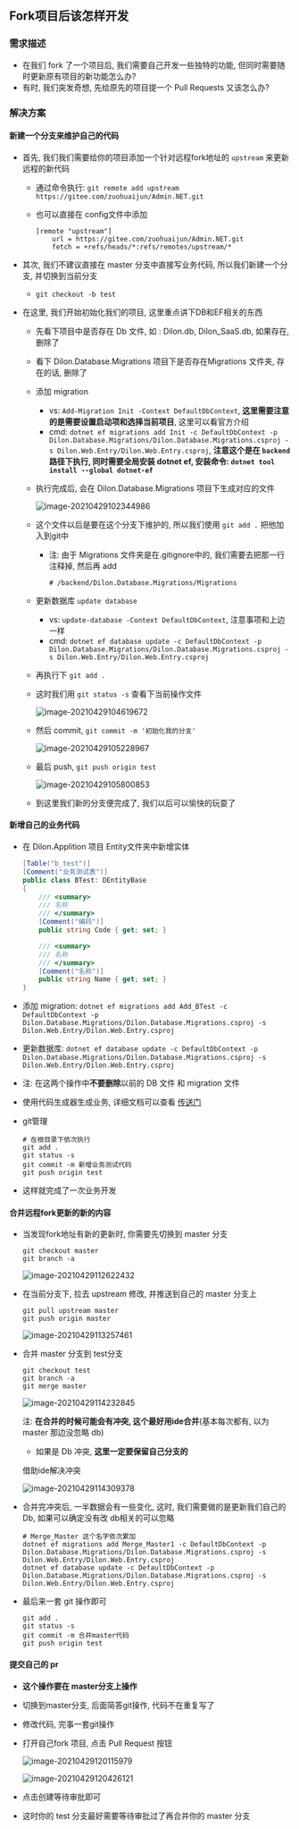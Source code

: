 ##  Fork项目后该怎样开发

### 需求描述

- 在我们 fork 了一个项目后, 我们需要自己开发一些独特的功能, 但同时需要随时更新原有项目的新功能怎么办?
- 有时, 我们突发奇想, 先给原先的项目提一个 Pull Requests 又该怎么办?

### 解决方案

#### 新建一个分支来维护自己的代码

- 首先, 我们我们需要给你的项目添加一个针对远程fork地址的 `upstream` 来更新远程的新代码

  - 通过命令执行: `git remote add upstream https://gitee.com/zuohuaijun/Admin.NET.git`

  - 也可以直接在 config文件中添加

    ```
    [remote "upstream"]
    	url = https://gitee.com/zuohuaijun/Admin.NET.git
    	fetch = +refs/heads/*:refs/remotes/upstream/*
    ```

- 其次, 我们不建议直接在 master 分支中直接写业务代码, 所以我们新建一个分支, 并切换到当前分支

  - `git checkout -b test`

- 在这里, 我们开始初始化我们的项目, 这里重点讲下DB和EF相关的东西

  - 先看下项目中是否存在 Db 文件, 如 : Dilon.db, Dilon_SaaS.db, 如果存在, 删除了

  - 看下 Dilon.Database.Migrations 项目下是否存在Migrations 文件夹, 存在的话, 删除了

  - 添加 migration

    - vs: `Add-Migration Init -Context DefaultDbContext`, **这里需要注意的是需要设置启动项和选择当前项目**, 这里可以看官方介绍
    - cmd: `dotnet ef migrations add Init -c DefaultDbContext -p Dilon.Database.Migrations/Dilon.Database.Migrations.csproj -s Dilon.Web.Entry/Dilon.Web.Entry.csproj`, **注意这个是在 `backend` 路径下执行, 同时需要全局安装 dotnet ef, 安装命令: `dotnet tool install --global dotnet-ef`**

  - 执行完成后, 会在 Dilon.Database.Migrations  项目下生成对应的文件

    ![image-20210429102344986](C:\Users\wynnyo\AppData\Roaming\Typora\typora-user-images\image-20210429102344986.png)

  - 这个文件以后是要在这个分支下维护的, 所以我们使用 `git add .` 把他加入到git中

    - 注: 由于 Migrations 文件夹是在.gitignore中的, 我们需要去把那一行注释掉, 然后再 add

      ````
      # /backend/Dilon.Database.Migrations/Migrations
      ````
    
  - 更新数据库 `update database`

    - vs: `update-database -Context DefaultDbContext`, 注意事项和上边一样
    - cmd: `dotnet ef database update -c DefaultDbContext -p Dilon.Database.Migrations/Dilon.Database.Migrations.csproj -s Dilon.Web.Entry/Dilon.Web.Entry.csproj`

  - 再执行下 `git add .`

  - 这时我们用 `git status -s` 查看下当前操作文件

    ![image-20210429104619672](C:\Users\wynnyo\AppData\Roaming\Typora\typora-user-images\image-20210429104619672.png)

  - 然后 commit, `git commit -m '初始化我的分支'`

    ![image-20210429105228967](C:\Users\wynnyo\AppData\Roaming\Typora\typora-user-images\image-20210429105228967.png)

  - 最后 push, `git push origin test`

    ![image-20210429105800853](C:\Users\wynnyo\AppData\Roaming\Typora\typora-user-images\image-20210429105800853.png)

  - 到这里我们新的分支便完成了, 我们以后可以愉快的玩耍了

#### 新增自己的业务代码

- 在 Dilon.Applition 项目 Entity文件夹中新增实体

  ```c#
  [Table("b_test")]
  [Comment("业务测试表")]
  public class BTest: DEntityBase
  {
      /// <summary>
      /// 名称
      /// </summary>
      [Comment("编码")]
      public string Code { get; set; }
  
      /// <summary>
      /// 名称
      /// </summary>
      [Comment("名称")]
      public string Name { get; set; }
  }
  ```

- 添加 migration: `dotnet ef migrations add Add_BTest -c DefaultDbContext -p Dilon.Database.Migrations/Dilon.Database.Migrations.csproj -s Dilon.Web.Entry/Dilon.Web.Entry.csproj`

- 更新数据库: `dotnet ef database update -c DefaultDbContext -p Dilon.Database.Migrations/Dilon.Database.Migrations.csproj -s Dilon.Web.Entry/Dilon.Web.Entry.csproj`

- 注: 在这两个操作中**不要删除**以前的 DB 文件 和 migration 文件

- 使用代码生成器生成业务, 详细文档可以查看 [传送门](./代码生成器使用.md)

- git管理

  ```shell
  # 在根目录下依次执行
  git add .
  git status -s
  git commit -m 新增业务测试代码
  git push origin test
  ```

- 这样就完成了一次业务开发

#### 合并远程fork更新的新的内容

- 当发现fork地址有新的更新时, 你需要先切换到 master 分支

  ```shell
  git checkout master
  git branch -a
  ```

  ![image-20210429112622432](C:\Users\wynnyo\AppData\Roaming\Typora\typora-user-images\image-20210429112622432.png)

- 在当前分支下, 拉去 upstream 修改, 并推送到自己的 master 分支上

  ```shell
  git pull upstream master
  git push origin master
  ```

  ![image-20210429113257461](C:\Users\wynnyo\AppData\Roaming\Typora\typora-user-images\image-20210429113257461.png)

- 合并 master 分支到 test分支

  ```shell
  git checkout test
  git branch -a
  git merge master
  ```

  ![image-20210429114232845](C:\Users\wynnyo\AppData\Roaming\Typora\typora-user-images\image-20210429114232845.png)

  注: **在合并的时候可能会有冲突, 这个最好用ide合并**(基本每次都有, 以为master 那边没忽略 db)

  - 如果是 Db 冲突, **这里一定要保留自己分支的**

  借助ide解决冲突

  ![image-20210429114309378](C:\Users\wynnyo\AppData\Roaming\Typora\typora-user-images\image-20210429114309378.png)

- 合并完冲突后, 一半数据会有一些变化, 这时, 我们需要做的是更新我们自己的 Db, 如果可以确定没有改 db相关的可以忽略

  ```shell
  # Merge_Master 这个名字依次累加
  dotnet ef migrations add Merge_Master1 -c DefaultDbContext -p Dilon.Database.Migrations/Dilon.Database.Migrations.csproj -s Dilon.Web.Entry/Dilon.Web.Entry.csproj
  dotnet ef database update -c DefaultDbContext -p Dilon.Database.Migrations/Dilon.Database.Migrations.csproj -s Dilon.Web.Entry/Dilon.Web.Entry.csproj
  ```

- 最后来一套 git 操作即可

  ```shell
  git add .
  git status -s
  git commit -m 合并master代码
  git push origin test
  ```

#### 提交自己的 pr

- **这个操作要在 master分支上操作**

- 切换到master分支, 后面简答git操作, 代码不在重复写了

- 修改代码, 完事一套git操作

- 打开自己fork 项目, 点击 Pull Request 按钮

  ![image-20210429120115979](C:\Users\wynnyo\AppData\Roaming\Typora\typora-user-images\image-20210429120115979.png)

  ![image-20210429120426121](C:\Users\wynnyo\AppData\Roaming\Typora\typora-user-images\image-20210429120426121.png)

- 点击创建等待审批即可
- 这时你的 test 分支最好需要等待审批过了再合并你的 master 分支

